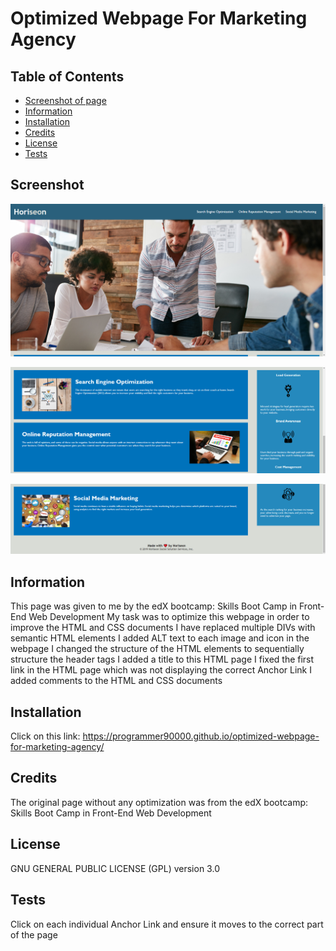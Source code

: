 # Optimized Webpage For Marketing Agency

## Table of Contents
* [Screenshot of page](#screenshot)
* [Information](#information)
* [Installation](#installation)
* [Credits](#credits)
* [License](#license)
* [Tests](#tests)

## Screenshot
![Image 1 of page](screenshots/screenshot1.png)

![Image 2 of page](screenshots/screenshot2.png)

![Image 3 of page](screenshots/screenshot3.png)

## Information
This page was given to me by the edX bootcamp: Skills Boot Camp in Front-End Web Development
My task was to optimize this webpage in order to improve the HTML and CSS documents
I have replaced multiple DIVs with semantic HTML elements
I added ALT text to each image and icon in the webpage
I changed the structure of the HTML elements to sequentially structure the header tags
I added a title to this HTML page
I fixed the first link in the HTML page which was not displaying the correct Anchor Link
I added comments to the HTML and CSS documents

## Installation
Click on this link: https://programmer90000.github.io/optimized-webpage-for-marketing-agency/

## Credits
The original page without any optimization was from the edX bootcamp: Skills Boot Camp in Front-End Web Development

## License
GNU GENERAL PUBLIC LICENSE (GPL) version 3.0

## Tests
Click on each individual Anchor Link and ensure it moves to the correct part of the page